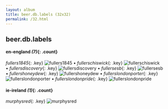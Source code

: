 ```yaml
---
layout: album
title: beer.db.labels (32x32)
permalink: /32.html
---
```



## beer.db.labels


#### en-england _(7)_{: .count}

_fullers1845_{: .key} ![fullers1845](vendor/assets/images/labels/32x32/fullers1845.png) • _fullerschiswick_{: .key} ![fullerschiswick](vendor/assets/images/labels/32x32/fullerschiswick.png) • _fullersdiscovery_{: .key} ![fullersdiscovery](vendor/assets/images/labels/32x32/fullersdiscovery.png) • _fullersesb_{: .key} ![fullersesb](vendor/assets/images/labels/32x32/fullersesb.png) • _fullershoneydew_{: .key} ![fullershoneydew](vendor/assets/images/labels/32x32/fullershoneydew.png) • _fullerslondonporter_{: .key} ![fullerslondonporter](vendor/assets/images/labels/32x32/fullerslondonporter.png) • _fullerslondonpride_{: .key} ![fullerslondonpride](vendor/assets/images/labels/32x32/fullerslondonpride.png)

#### ie-ireland _(1)_{: .count}

_murphysred_{: .key} ![murphysred](vendor/assets/images/labels/32x32/murphysred.png)
